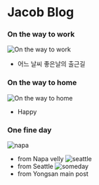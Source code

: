 # Jacob Blog 


### On the way to work
![On the way to work](/images/oww.png)

- 어느 날씨 좋은날의  출근길

### On the way to home
![On the way to home](/images/owh.png)

- Happy


### One fine day
![napa](/images/napa.jpg)
- from Napa velly
![seattle](/images/sttl.png)
- from Seattle
![someday](/images/sdingar.png)
- from Yongsan main post



